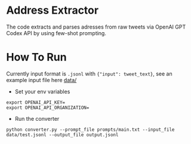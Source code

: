 # Address Extractor

The code extracts and parses adresses from raw tweets via OpenAI GPT Codex API by using few-shot prompting.

# How To Run

Currently input format is `.jsonl` with `{"input": tweet_text}`, see an example input file here [data/](./data/)

- Set your env variables
```
export OPENAI_API_KEY=
export OPENAI_API_ORGANIZATION=
```

- Run the converter
```
python converter.py --prompt_file prompts/main.txt --input_file data/test.jsonl --output_file output.jsonl
```
